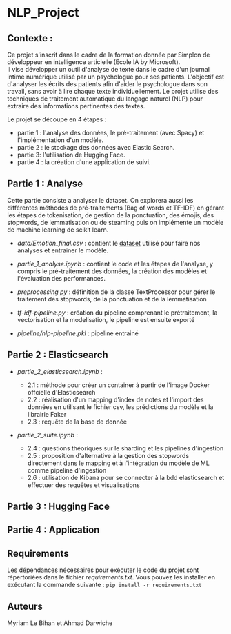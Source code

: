 # NLP_Project

## Contexte :

Ce projet s'inscrit dans le cadre de la formation donnée par Simplon de développeur en intelligence articielle (Ecole IA by Microsoft).  
Il vise développer un outil d'analyse de texte dans le cadre d'un journal intime numérique utilisé par un psychologue pour ses patients. L'objectif est d'analyser les écrits des patients afin d'aider le psychologue dans son travail, sans avoir à lire chaque texte individuellement. Le projet utilise des techniques de traitement automatique du langage naturel (NLP) pour extraire des informations pertinentes des textes.  

Le projet se découpe en 4 étapes :  
- partie 1 : l'analyse des données, le pré-traitement (avec Spacy) et l'implémentation d'un modèle.
- partie 2 : le stockage des données avec Elastic Search.
- partie 3: l'utilisation de Hugging Face.
- partie 4 : la création d'une application de suivi.

## Partie 1 : Analyse

Cette partie consiste a analyser le dataset. On explorera aussi les différentes méthodes de pré-traitements (Bag of words et TF-IDF) en gérant les étapes de tokenisation, de gestion de la ponctuation, des émojis, des stopwords, de lemmatisation ou de steaming puis on implémente un modèle de machine learning de scikit learn.  

- *data/Emotion_final.csv* : contient le [dataset](https://www.kaggle.com/datasets/ishantjuyal/emotions-in-text) utilisé pour faire nos analyses et entrainer le modèle.

- *partie_1_analyse.ipynb* : contient le code et les étapes de l'analyse, y compris le pré-traitement des données, la création des modèles et l'évaluation des performances.

- *preprocessing.py* : définition de la classe TextProcessor pour gérer le traitement des stopwords, de la ponctuation et de la lemmatisation

- *tf-idf-pipeline.py* : création du pipeline comprenant le prétraitement, la vectorisation et la modelisation, le pipeline est ensuite exporté

- *pipeline/nlp-pipeline.pkl* : pipeline entrainé

## Partie 2 : Elasticsearch

- *partie_2_elasticsearch.ipynb* : 
    - 2.1 : méthode pour créer un container à partir de l'image Docker offcielle d'Elasticsearch
    - 2.2 : réalisation d'un mapping d'index de notes et l'import des données en utilisant le fichier csv, les prédictions du modèle et la librairie Faker
    - 2.3 : requête de la base de donnée

- *partie_2_suite.ipynb* :
    - 2.4 : questions théoriques sur le sharding et les pipelines d'ingestion
    - 2.5 : proposition d'alternative à la gestion des stopwords directement dans le mapping et à l'intégration du modèle de ML comme pipeline d'ingestion
    - 2.6 : utilisation de Kibana pour se connecter à la bdd elasticsearch et effectuer des requêtes et visualisations 

## Partie 3 : Hugging Face



## Partie 4 : Application 


## Requirements  

Les dépendances nécessaires pour exécuter le code du projet sont répertoriées dans le fichier *requirements.txt*. Vous pouvez les installer en exécutant la commande suivante : `pip install -r requirements.txt`

## Auteurs 

Myriam Le Bihan et Ahmad Darwiche  
